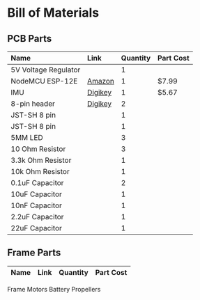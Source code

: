 # Bill of Materials



## PCB Parts

| Name | Link | Quantity | Part Cost |
| :--- | :--- | :--- | :---- |
| 5V Voltage Regulator |  | 1 |  |
| NodeMCU ESP-12E | [Amazon](https://www.amazon.com/dp/B010O1G1ES?psc=1&ref=ppx_yo2ov_dt_b_product_details) | 1 | $7.99 |
| IMU | [Digikey](https://www.digikey.com/en/products/detail/tdk-invensense/ICM-20600/8544628) | 1 | $5.67 |
| 8-pin header | [Digikey]() | 2 |  |
| JST-SH 8 pin |  | 1 |  |
| JST-SH 8 pin |  | 1 |  |
| 5MM LED |  | 3 |  |
| 10 Ohm Resistor |  | 3 |  |
| 3.3k Ohm Resistor |  | 1 |  |
| 10k Ohm Resistor |  | 1 |  |
| 0.1uF Capacitor |  | 2 |  |
| 10uF Capacitor |  | 1 |  |
| 10nF Capacitor |  | 1 |  |
| 2.2uF Capacitor |  | 1 |  |
| 22uF Capacitor |  | 1 |  |

## Frame Parts

| Name | Link | Quantity | Part Cost |
| :--- | :--- | :--- | :---- |

Frame
Motors
Battery
Propellers

